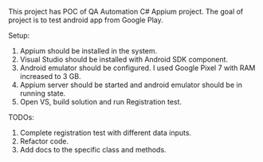 This project has POC of QA Automation C# Appium project.
The goal of project is to test android app from Google Play.

Setup:
1. Appium should be installed in the system.
2. Visual Studio should be installed with Android SDK component.
3. Android emulator should be configured. I used Google Pixel 7 with RAM increased to 3 GB.
4. Appium server should be started and android emulator should be in running state.
5. Open VS, build solution and run Registration test.


TODOs:
1. Complete registration test with different data inputs.
2. Refactor code.
3. Add docs to the specific class and methods.
